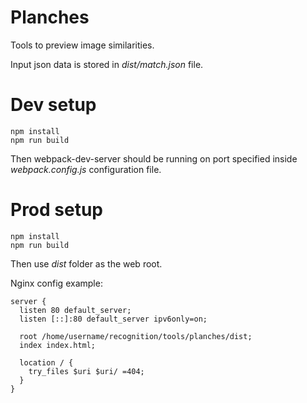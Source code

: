 # Planches

Tools to preview image similarities.

Input json data is stored in *dist/match.json* file.

# Dev setup

    npm install
    npm run build

Then webpack-dev-server should be running on port specified inside
*webpack.config.js* configuration file.

# Prod setup

    npm install
    npm run build

Then use *dist* folder as the web root.

Nginx config example:

    server {
      listen 80 default_server;
      listen [::]:80 default_server ipv6only=on;
    
      root /home/username/recognition/tools/planches/dist;
      index index.html;
    
      location / {
        try_files $uri $uri/ =404;
      }
    }
